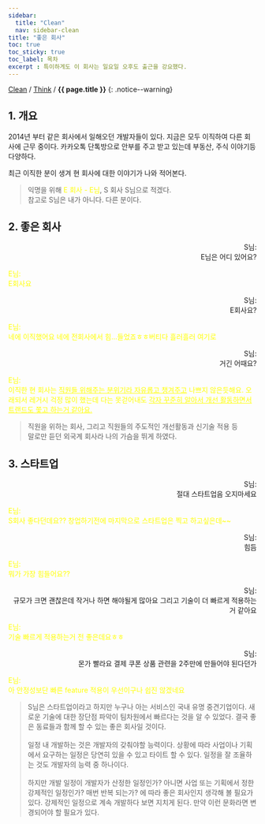 ```yaml
---
sidebar:
  title: "Clean"
  nav: sidebar-clean
title: "좋은 회사"
toc: true
toc_sticky: true
toc_label: 목차
excerpt : 특이하게도 이 회사는 일요일 오후도 출근을 강요했다.
---
```

[Clean](/clean/) / [Think](/clean/think/) / **{{ page.title }}**
{: .notice--warning}

## 1. 개요
2014년 부터 같은 회사에서 일해오던 개발자들이 있다. 지금은 모두 이직하여 다른 회사에 근무 중이다.
카카오톡 단톡방으로 안부를 주고 받고 있는데 부동산, 주식 이야기등 다양하다.

최근 이직한 분이 생겨 현 회사에 대한 이야기가 나와 적어본다.

>익명을 위해 <span style="color:yellow">E 회사 - E님</span>, S 회사 S님으로 적겠다.<br/>참고로 S님은 내가 아니다. 다른 분이다.

## 2. 좋은 회사

<div style="text-align: right">S님:<br/>
E님은 어디 있어요?</div>

<span style="color:yellow">E님:<br/>
E회사요</span>

<div style="text-align: right">S님:<br/>
E회사요?</div>

<span style="color:yellow">E님:<br/>
네에 이직했어요
네에 전회사에서 힘...들었죠ㅎㅎ버티다 흘러흘러 여기로</span>

<div style="text-align: right">S님:<br/>
거긴 어때요?</div>

<span style="color:yellow">E님:<br/>
이직한 현 회사는 <u>직원들 위해주는 분위기라 자유롭고 챙겨주고</u> 나쁘지 않은듯해요.
오래되서 레거시 걱정 많이 했는데 다는 못걷어내도 <u>각자 꾸준히 알아서 개선 활동하면서 트랜드도 쫓고 하는거 같아요.</u></span>

>직원을 위하는 회사, 그리고 직원들의 주도적인 개선활동과 신기술 적용 등<br/>
말로만 듣던 외국계 회사라 나의 가슴을 뛰게 하였다.<br/>

## 3. 스타트업

<div style="text-align: right">S님:<br/>
절대 스타트업음 오지마세요</div>

<span style="color:yellow">E님:<br/>
S회사 좋다던데요?? 창업하기전에 마지막으로 스타트업은 찍고 하고싶은데~~</span>

<div style="text-align: right">S님:<br/>
힘듬</div>

<span style="color:yellow">E님:<br/>
뭐가 가장 힘들어요??</span>

<div style="text-align: right">S님:<br/>
규모가 크면 괜찮은데 작거나 하면 해야될게 많아요 그리고 기술이 더 빠르게 적용하는거 같아요</div>

<span style="color:yellow">E님:<br/>
기술 빠르게 적용하는거 전 좋은데요ㅎㅎ</span>

<div style="text-align: right">S님:<br/>
몬가 빨라요 결제 쿠폰 상품 관련을 2주만에 만들어야 된다던가</div>

<span style="color:yellow">E님:<br/>
아 안정성보단 빠른 feature 적용이 우선이구나 쉽진 않겠네요</span>

>S님은 스타트업이라고 하지만 누구나 아는 서비스인 국내 유명 중견기업이다. 새로운 기술에 대한 장단점 파악이 팀차원에서 빠르다는 것을 알 수 있었다. 결국 좋은 동료들과 함께 할 수 있는 좋은 회사일 것이다.<br/><br/>
일정 내 개발하는 것은 개발자의 갖춰야할 능력이다. 상황에 따라 사업이나 기획에서 요구하는 일정은 당연히 있을 수 있고 타이트 할 수 있다. 일정을 잘 조율하는 것도 개발자의 능력 중 하나이다. <br/><br/>하지만 개발 일정이 개발자가 산정한 일정인가? 아니면 사업 또는 기획에서 정한 강제적인 일정인가? 매번 반복 되는가? 에 따라 좋은 회사인지 생각해 볼 필요가 있다. 강제적인 일정으로 계속 개발하다 보면 지치게 된다. 만약 이런 문화라면 변경되어야 할 필요가 있다.
